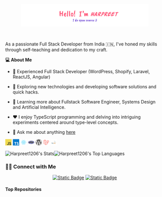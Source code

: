 <p align="center"><a href="https://www.linkedin.com/services/page/b14031319a83aab72b/"><img width="80%" alt="Hello, I'm Harpreet. I do open source!" src="./assets/gh-readme-header.png" /></a></p>

<br />

As a passionate Full Stack Developer from India 🇮🇳, I've honed my skills through self-teaching and dedication to my craft.

**💻 About Me**

- 💼 Experienced Full Stack Developer (WordPress, Shopify, Laravel, ReactJS, Angular)

- 🤔 Exploring new technologies and developing software solutions and quick hacks.

- 🌱 Learning more about Fullstack Software Engineer, Systems Design and Artificial Intelligence.

- ❤️ I enjoy TypeScript programming and delving into intriguing experiments centered around type-level concepts.

- 💬 Ask me about anything [here](https://www.linkedin.com/in/harpreet-singh-a50699b2/)

<code><img height="20" alt="javascript" src="https://raw.githubusercontent.com/github/explore/80688e429a7d4ef2fca1e82350fe8e3517d3494d/topics/javascript/javascript.png"></code>
<code><img height="20" alt="typescript" src="https://raw.githubusercontent.com/github/explore/80688e429a7d4ef2fca1e82350fe8e3517d3494d/topics/typescript/typescript.png"></code>
<code><img height="20" alt="react" src="https://raw.githubusercontent.com/github/explore/80688e429a7d4ef2fca1e82350fe8e3517d3494d/topics/react/react.png"></code>
<code><img height="20" alt="php" src="https://raw.githubusercontent.com/github/explore/80688e429a7d4ef2fca1e82350fe8e3517d3494d/topics/php/php.png"></code>
<code><img height="20" alt="wordpress" src="https://raw.githubusercontent.com/github/explore/80688e429a7d4ef2fca1e82350fe8e3517d3494d/topics/wordpress/wordpress.png"></code>
<code><img height="20" alt="laravel" src="https://raw.githubusercontent.com/github/explore/80688e429a7d4ef2fca1e82350fe8e3517d3494d/topics/laravel/laravel.png"></code>
<code><img height="20" alt="mysql" src="https://raw.githubusercontent.com/github/explore/80688e429a7d4ef2fca1e82350fe8e3517d3494d/topics/mysql/mysql.png"></code>

![Harpreet1206's Stats](https://github-readme-stats.vercel.app/api?username=Harpreet1206&theme=vue&show_icons=true&hide_border=true&count_private=true)![Harpreet1206's Top Languages](https://github-readme-stats.vercel.app/api/top-langs/?username=Harpreet1206&theme=vue&show_icons=true&hide_border=true&layout=compact)

<h3> 🤝🏻 Connect with Me </h3>

<p align="center">
<a href="https://www.linkedin.com/in/harpreet-singh-a50699b2/"><img alt="Static Badge" src="https://img.shields.io/badge/Linkedin-Harpreet%20S-blue?style=flat"></a>
<a href="mailto:harpreet.harry662@gmail.com"><img alt="Static Badge" src="https://img.shields.io/badge/Email-harpreet.harry662%40gmail.com-blue?style=flat-square&logo=gmail"></a>
</p>

#### Top Repositories

